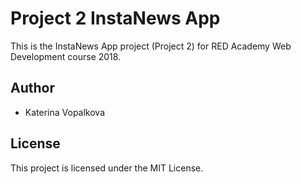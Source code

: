 # Project 2 InstaNews App

This is the InstaNews App project (Project 2) for RED Academy Web Development course 2018.

## Author
* Katerina Vopalkova

## License
This project is licensed under the MIT License.